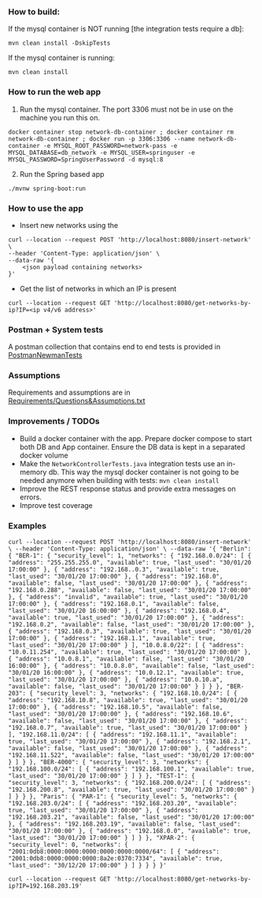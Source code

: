 ### How to build:

If the mysql container is NOT running [the integration tests require a db]:

`mvn clean install -DskipTests`

If the mysql container is running:

`mvn clean install`



### How to run the web app

1. Run the mysql container. The port 3306 must not be in use on the machine you run this on.

`docker container stop network-db-container ; docker container rm network-db-container ; docker run -p 3306:3306 --name network-db-container -e MYSQL_ROOT_PASSWORD=network-pass -e MYSQL_DATABASE=db_network -e MYSQL_USER=springuser -e MYSQL_PASSWORD=SpringUserPassword -d mysql:8`

2. Run the Spring based app

`./mvnw spring-boot:run` 


### How to use the app

- Insert new networks using the 

```
curl --location --request POST 'http://localhost:8080/insert-network' \
--header 'Content-Type: application/json' \
--data-raw '{
    <json payload containing networks>
}'
```

- Get the list of networks in which an IP is present

``curl --location --request GET 'http://localhost:8080/get-networks-by-ip?IP=<ip v4/v6 address>'``



### Postman + System tests 
A postman collection that contains end to end tests is provided in [PostmanNewmanTests](PostmanNewmanTests)


### Assumptions

Requirements and assumptions are in [Requirements/Questions&Assumptions.txt](Requirements/Questions&Assumptions.txt)


### Improvements / TODOs

- Build a docker container with the app. Prepare docker compose to start both DB and App container. Ensure the DB data is kept in a separated docker volume
- Make the `NetworkControllerTests.java` integration tests use an in-memory db. This way the mysql docker container is not going to be needed anymore 
when building with tests: `mvn clean install`
- Improve the REST response status and provide extra messages on errors.
- Improve test coverage


### Examples

``curl --location --request POST 'http://localhost:8080/insert-network' \
  --header 'Content-Type: application/json' \
  --data-raw '{
      "Berlin": {
          "BER-1": {
              "security_level": 1,
              "networks": {
                  "192.168.0.0/24": [
                      {
                          "address": "255.255.255.0",
                          "available": true,
                          "last_used": "30/01/20 17:00:00"
                      },
                      {
                          "address": "192.168..0.3",
                          "available": true,
                          "last_used": "30/01/20 17:00:00"
                      },
                      {
                          "address": "192.168.0",
                          "available": false,
                          "last_used": "30/01/20 17:00:00"
                      },
                      {
                          "address": "192.168.0.288",
                          "available": false,
                          "last_used": "30/01/20 17:00:00"
                      },
                      {
                          "address": "invalid",
                          "available": true,
                          "last_used": "30/01/20 17:00:00"
                      },
                      {
                          "address": "192.168.0.1",
                          "available": false,
                          "last_used": "30/01/20 16:00:00"
                      },
                      {
                          "address": "192.168.0.4",
                          "available": true,
                          "last_used": "30/01/20 17:00:00"
                      },
                      {
                          "address": "192.168.0.2",
                          "available": false,
                          "last_used": "30/01/20 17:00:00"
                      },
                      {
                          "address": "192.168.0.3",
                          "available": true,
                          "last_used": "30/01/20 17:00:00"
                      },
                      {
                          "address": "192.168.1.1",
                          "available": true,
                          "last_used": "30/01/20 17:00:00"
                      }
                  ],
                  "10.0.8.0/22": [
                      {
                          "address": "10.0.11.254",
                          "available": true,
                          "last_used": "30/01/20 17:00:00"
                      },
                      {
                          "address": "10.0.8.1",
                          "available": false,
                          "last_used": "30/01/20 16:00:00"
                      },
                      {
                          "address": "10.0.8.0",
                          "available": false,
                          "last_used": "30/01/20 16:00:00"
                      },
                      {
                          "address": "10.0.12.1",
                          "available": true,
                          "last_used": "30/01/20 17:00:00"
                      },
                      {
                          "address": "10.0.10.a",
                          "available": false,
                          "last_used": "30/01/20 17:00:00"
                      }
                  ]
              }
          },
          "BER-203": {
              "security_level": 3,
              "networks": {
                  "192.168.10.0/24": [
                      {
                          "address": "192.168.10.8",
                          "available": true,
                          "last_used": "30/01/20 17:00:00"
                      },
                      {
                          "address": "192.168.10.5",
                          "available": false,
                          "last_used": "30/01/20 17:00:00"
                      },
                      {
                          "address": "192.168.10.6",
                          "available": false,
                          "last_used": "30/01/20 17:00:00"
                      },
                      {
                          "address": "192.168.0.7",
                          "available": true,
                          "last_used": "30/01/20 17:00:00"
                      }
                  ],
                  "192.168.11.0/24": [
                      {
                          "address": "192.168.11.1",
                          "available": true,
                          "last_used": "30/01/20 17:00:00"
                      },
                      {
                          "address": "192.168.2.1",
                          "available": false,
                          "last_used": "30/01/20 17:00:00"
                      },
                      {
                          "address": "192.168.11.522",
                          "available": false,
                          "last_used": "30/01/20 17:00:00"
                      }
                  ]
              }
          },
          "BER-4000": {
              "security_level": 3,
              "networks": {
                  "192.168.100.0/24": [
                      {
                          "address": "192.168.100.1",
                          "available": true,
                          "last_used": "30/01/20 17:00:00"
                      }
                  ]
              }
          },
          "TEST-1": {
              "security_level": 3,
              "networks": {
                  "192.168.200.0/24": [
                      {
                          "address": "192.168.200.8",
                          "available": true,
                          "last_used": "30/01/20 17:00:00"
                      }
                  ]
              }
          }
      },
      "Paris": {
          "PAR-1": {
              "security_level": 5,
              "networks": {
                  "192.168.203.0/24": [
                      {
                          "address": "192.168.203.20",
                          "available": true,
                          "last_used": "30/01/20 17:00:00"
                      },
                      {
                          "address": "192.168.203.21",
                          "available": false,
                          "last_used": "30/01/20 17:00:00"
                      },
                      {
                          "address": "192.168.203.19",
                          "available": false,
                          "last_used": "30/01/20 17:00:00"
                      },
                      {
                          "address": "192.168.0.0",
                          "available": true,
                          "last_used": "30/01/20 17:00:00"
                      }
                  ]
              }
          },
          "XPAR-2": {
              "security_level": 0,
              "networks": {
                  "2001:0db8:0000:0000:0000:0000:0000:0000/64": [
                      {
                          "address": "2001:0db8:0000:0000:0000:8a2e:0370:7334",
                          "available": true,
                          "last_used": "30/12/20 17:00:00"
                      }
                  ]
                  }
          }
      }
  }'``
  
  ``curl --location --request GET 'http://localhost:8080/get-networks-by-ip?IP=192.168.203.19'``
   


